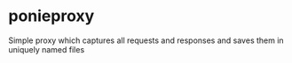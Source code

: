 # ponieproxy
Simple proxy which captures all requests and responses and saves them in uniquely named files
